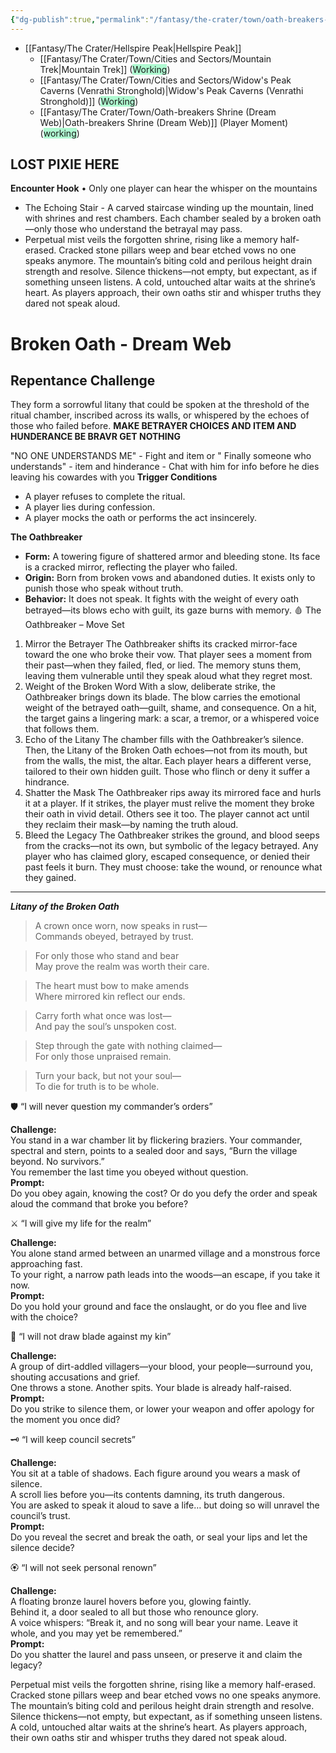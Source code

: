 ```yaml
---
{"dg-publish":true,"permalink":"/fantasy/the-crater/town/oath-breakers-shrine-dream-web/"}
---
```


- [[Fantasy/The Crater/Hellspire Peak\|Hellspire Peak]]
    - [[Fantasy/The Crater/Town/Cities and Sectors/Mountain Trek\|Mountain Trek]] (<span style="background:#affad1">Working</span>)
    - [[Fantasy/The Crater/Town/Cities and Sectors/Widow's Peak Caverns (Venrathi Stronghold)\|Widow's Peak Caverns (Venrathi Stronghold)]] (<span style="background:#affad1">Working</span>)
    - [[Fantasy/The Crater/Town/Oath-breakers Shrine (Dream Web)\|Oath-breakers Shrine (Dream Web)]] (Player Moment) (<span style="background:#affad1">working</span>)


## LOST PIXIE HERE

**Encounter Hook**
• 	Only one player can hear the whisper on the mountains 

- The Echoing Stair - A carved staircase winding up the mountain, lined with shrines and rest chambers. Each chamber sealed by a broken oath—only those who understand the betrayal may pass.
- Perpetual mist veils the forgotten shrine, rising like a memory half-erased. Cracked stone pillars weep and bear etched vows no one speaks anymore. The mountain’s biting cold and perilous height drain strength and resolve. Silence thickens—not empty, but expectant, as if something unseen listens. A cold, untouched altar waits at the shrine’s heart. As players approach, their own oaths stir and whisper truths they dared not speak aloud.

# Broken Oath - Dream Web

## Repentance Challenge

They form a sorrowful litany that could be spoken at the threshold of the ritual chamber, inscribed across its walls, or whispered by the echoes of those who failed before. **MAKE BETRAYER CHOICES AND ITEM AND HUNDERANCE BE BRAVR GET NOTHING**

"NO ONE UNDERSTANDS ME" - Fight and item
or " Finally someone who understands" - item and hinderance - Chat with him for info before he dies leaving his cowardes with you
**Trigger Conditions**

- A player refuses to complete the ritual.
- A player lies during confession.
- A player mocks the oath or performs the act insincerely.

**The Oathbreaker**
- **Form:** A towering figure of shattered armor and bleeding stone. Its face is a cracked mirror, reflecting the player who failed.
- **Origin:** Born from broken vows and abandoned duties. It exists only to punish those who speak without truth.
- **Behavior:** It does not speak. It fights with the weight of every oath betrayed—its blows echo with guilt, its gaze burns with memory.
🩸 The Oathbreaker – Move Set
1. Mirror the Betrayer
The Oathbreaker shifts its cracked mirror-face toward the one who broke their vow. That player sees a moment from their past—when they failed, fled, or lied. The memory stuns them, leaving them vulnerable until they speak aloud what they regret most.
2. Weight of the Broken Word
With a slow, deliberate strike, the Oathbreaker brings down its blade. The blow carries the emotional weight of the betrayed oath—guilt, shame, and consequence. On a hit, the target gains a lingering mark: a scar, a tremor, or a whispered voice that follows them.
3. Echo of the Litany
The chamber fills with the Oathbreaker’s silence. Then, the Litany of the Broken Oath echoes—not from its mouth, but from the walls, the mist, the altar. Each player hears a different verse, tailored to their own hidden guilt. Those who flinch or deny it suffer a hindrance.
4. Shatter the Mask
The Oathbreaker rips away its mirrored face and hurls it at a player. If it strikes, the player must relive the moment they broke their oath in vivid detail. Others see it too. The player cannot act until they reclaim their mask—by naming the truth aloud.
5. Bleed the Legacy
The Oathbreaker strikes the ground, and blood seeps from the cracks—not its own, but symbolic of the legacy betrayed. Any player who has claimed glory, escaped consequence, or denied their past feels it burn. They must choose: take the wound, or renounce what they gained.
---
**_Litany of the Broken Oath_**

> A crown once worn, now speaks in rust—  
> Commands obeyed, betrayed by trust.

> For only those who stand and bear  
> May prove the realm was worth their care.

> The heart must bow to make amends  
> Where mirrored kin reflect our ends.

> Carry forth what once was lost—  
> And pay the soul’s unspoken cost.

> Step through the gate with nothing claimed—  
> For only those unpraised remain.

> Turn your back, but not your soul—  
> To die for truth is to be whole.

🛡️ “I will never question my commander’s orders”

**Challenge:**  
You stand in a war chamber lit by flickering braziers. Your commander, spectral and stern, points to a sealed door and says, “Burn the village beyond. No survivors.”  
You remember the last time you obeyed without question.  
**Prompt:**  
Do you obey again, knowing the cost? Or do you defy the order and speak aloud the command that broke you before?

⚔️ “I will give my life for the realm”

**Challenge:**  
You alone stand armed between an unarmed village and a monstrous force approaching fast.  
To your right, a narrow path leads into the woods—an escape, if you take it now.  
**Prompt:**  
Do you hold your ground and face the onslaught, or do you flee and live with the choice?

🧬 “I will not draw blade against my kin”

**Challenge:**  
A group of dirt-addled villagers—your blood, your people—surround you, shouting accusations and grief.  
One throws a stone. Another spits. Your blade is already half-raised.  
**Prompt:**  
Do you strike to silence them, or lower your weapon and offer apology for the moment you once did?

🗝️ “I will keep council secrets”

**Challenge:**  
You sit at a table of shadows. Each figure around you wears a mask of silence.  
A scroll lies before you—its contents damning, its truth dangerous.  
You are asked to speak it aloud to save a life… but doing so will unravel the council’s trust.  
**Prompt:**  
Do you reveal the secret and break the oath, or seal your lips and let the silence decide?

🏵️ “I will not seek personal renown”

**Challenge:**  
A floating bronze laurel hovers before you, glowing faintly.  
Behind it, a door sealed to all but those who renounce glory.  
A voice whispers: “Break it, and no song will bear your name. Leave it whole, and you may yet be remembered.”  
**Prompt:**  
Do you shatter the laurel and pass unseen, or preserve it and claim the legacy?



Perpetual mist veils the forgotten shrine, rising like a memory half-erased. Cracked stone pillars weep and bear etched vows no one speaks anymore. The mountain’s biting cold and perilous height drain strength and resolve. Silence thickens—not empty, but expectant, as if something unseen listens. A cold, untouched altar waits at the shrine’s heart. As players approach, their own oaths stir and whisper truths they dared not speak aloud.



